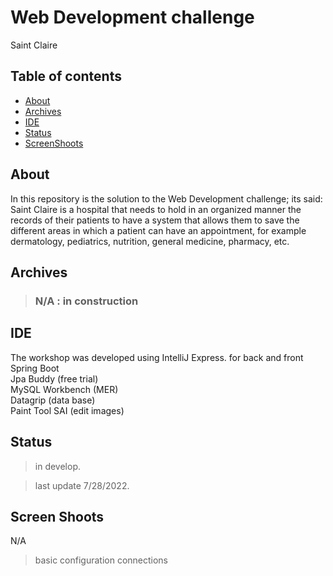 # Web Development challenge
Saint Claire

## Table of contents

- [About](#about)
- [Archives](#archives)
- [IDE](#ide)
- [Status](#status)
- [ScreenShoots](#screen-shoots)


## About
In this repository is the solution to the Web Development challenge; its said:
Saint Claire is a hospital that needs to hold in an organized manner the records of
their patients to have a system that allows them to save the different areas in which a
patient can have an appointment, for example dermatology, pediatrics, nutrition,
general medicine, pharmacy, etc.



## Archives

> ### N/A :	in  construction

## IDE

The workshop was developed using IntelliJ Express. for back and front 
Spring Boot  
Jpa Buddy (free trial)  
MySQL Workbench  (MER)  
Datagrip (data base)  
Paint Tool SAI (edit images)



## Status
>in develop.

>last update 7/28/2022.    

## Screen Shoots

N/A

>basic configuration 
>connections 

